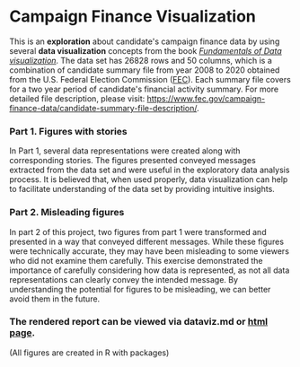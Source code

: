 # Campaign Finance Visualization

This is an **exploration** about candidate's campaign finance data by using several **data visualization** concepts from the book [*Fundamentals of Data visualization*](https://clauswilke.com/dataviz/index.html). The data set has 26828 rows and 50 columns, which is a combination of candidate summary file from year 2008 to 2020 obtained from the U.S. Federal Election Commission ([FEC](https://www.fec.gov/)). Each summary file covers for a two year period of candidate's financial activity summary. For more detailed file description, please visit: <https://www.fec.gov/campaign-finance-data/candidate-summary-file-description/>.

### Part 1. Figures with stories

In Part 1, several data representations were created along with corresponding stories. The figures presented conveyed messages extracted from the data set and were useful in the exploratory data analysis process. It is believed that, when used properly, data visualization can help to facilitate understanding of the data set by providing intuitive insights.

### Part 2. Misleading figures

In part 2 of this project, two figures from part 1 were transformed and presented in a way that conveyed different messages. While these figures were technically accurate, they may have been misleading to some viewers who did not examine them carefully. This exercise demonstrated the importance of carefully considering how data is represented, as not all data representations can clearly convey the intended message. By understanding the potential for figures to be misleading, we can better avoid them in the future.

### The rendered report can be viewed via dataviz.md or [html page](https://yuanzzhang.github.io/cf-dataviz/dataviz.html).

(All figures are created in R with packages)

